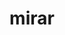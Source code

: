 ---
title: mirar
layout: portfolio-layout

galleries:
- title: Botanico
  image: "botanico/IMG_0993.jpg"
  url: "/botanico/"
- title: Naturaleza Macro
  image: "naturaleza-macro/IMG_0886.jpg"
  url: "/naturaleza-macro/"
- title: Zoom
  image: "zoom/PB220121.jpg"
  url: "/zoom/"
- title: Universo Macro
  image: "universo-macro/IMG_1147.jpg"
  url: "/universo-macro/"


---